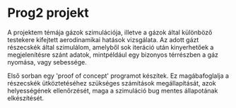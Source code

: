 # Prog2 projekt

A projektem témája gázok szimulációja, illetve a gázok által különböző testekere kifejtett aerodinamikai hatások vizsgálata. Az adott gázt részecskék által szimulálom, amelyből sok iteráció után kinyerhetőek a megjelenítésre szánt adatok, mintpéldául egy bizonyos térrészben a gáz nyomása, vagy sebessége.

Első sorban egy 'proof of concept' programot készítek. Ez magábafoglalja a részecskék ütköztetéséhez szükséges számítások megállapítását, azok helyességének ellenőrzését, maga a szimuláció bug mentes állapotának elkészítését.
